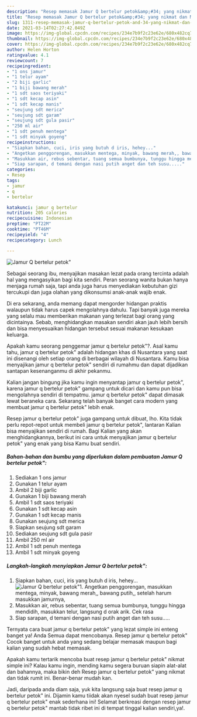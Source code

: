 ```yaml
---
description: "Resep memasak Jamur Q bertelur petok&amp;#34; yang nikmat dan Mudah Dibuat"
title: "Resep memasak Jamur Q bertelur petok&amp;#34; yang nikmat dan Mudah Dibuat"
slug: 1311-resep-memasak-jamur-q-bertelur-petok-and-34-yang-nikmat-dan-mudah-dibuat
date: 2021-03-14T02:27:42.049Z
image: https://img-global.cpcdn.com/recipes/234e7b9f2c23e62e/680x482cq70/jamur-q-bertelur-petok-foto-resep-utama.jpg
thumbnail: https://img-global.cpcdn.com/recipes/234e7b9f2c23e62e/680x482cq70/jamur-q-bertelur-petok-foto-resep-utama.jpg
cover: https://img-global.cpcdn.com/recipes/234e7b9f2c23e62e/680x482cq70/jamur-q-bertelur-petok-foto-resep-utama.jpg
author: Helen Horton
ratingvalue: 4.1
reviewcount: 7
recipeingredient:
- "1 ons jamur"
- "1 telur ayam"
- "2 biji garlic"
- "1 biji bawang merah"
- "1 sdt saos teriyaki"
- "1 sdt kecap asin"
- "1 sdt kecap manis"
- "seujung sdt merica"
- "seujung sdt garam"
- "seujung sdt gula pasir"
- "250 ml air"
- "1 sdt penuh mentega"
- "1 sdt minyak goyeng"
recipeinstructions:
- "Siapkan bahan, cuci, iris yang butuh d iris, hehey..."
- "Angetkan penggorengan, masukkan mentega, minyak, bawang merah,, bawang putih,, setelah harum masukkan jamurnya,"
- "Masukkan air, rebus sebentar, tuang semua bumbunya, tunggu hingga mendidih, masukkan telur, langsung d orak arik. Cek rasa"
- "Siap sarapan, d temani dengan nasi putih anget dan teh susu....."
categories:
- Resep
tags:
- jamur
- q
- bertelur

katakunci: jamur q bertelur 
nutrition: 205 calories
recipecuisine: Indonesian
preptime: "PT22M"
cooktime: "PT46M"
recipeyield: "4"
recipecategory: Lunch

---
```



![Jamur Q bertelur petok&#34;](https://img-global.cpcdn.com/recipes/234e7b9f2c23e62e/680x482cq70/jamur-q-bertelur-petok-foto-resep-utama.jpg)

Sebagai seorang ibu, menyajikan masakan lezat pada orang tercinta adalah hal yang mengasyikan bagi kita sendiri. Peran seorang  wanita bukan hanya menjaga rumah saja, tapi anda juga harus menyediakan kebutuhan gizi tercukupi dan juga olahan yang dikonsumsi anak-anak wajib enak.

Di era  sekarang, anda memang dapat mengorder hidangan praktis walaupun tidak harus capek mengolahnya dahulu. Tapi banyak juga mereka yang selalu mau memberikan makanan yang terlezat bagi orang yang dicintainya. Sebab, menghidangkan masakan sendiri akan jauh lebih bersih dan bisa menyesuaikan hidangan tersebut sesuai makanan kesukaan keluarga. 



Apakah kamu seorang penggemar jamur q bertelur petok&#34;?. Asal kamu tahu, jamur q bertelur petok&#34; adalah hidangan khas di Nusantara yang saat ini disenangi oleh setiap orang di berbagai wilayah di Nusantara. Kamu bisa menyajikan jamur q bertelur petok&#34; sendiri di rumahmu dan dapat dijadikan santapan kesenanganmu di akhir pekanmu.

Kalian jangan bingung jika kamu ingin menyantap jamur q bertelur petok&#34;, karena jamur q bertelur petok&#34; gampang untuk dicari dan kamu pun bisa mengolahnya sendiri di tempatmu. jamur q bertelur petok&#34; dapat dimasak lewat beraneka cara. Sekarang telah banyak banget cara modern yang membuat jamur q bertelur petok&#34; lebih enak.

Resep jamur q bertelur petok&#34; juga gampang untuk dibuat, lho. Kita tidak perlu repot-repot untuk membeli jamur q bertelur petok&#34;, lantaran Kalian bisa menyajikan sendiri di rumah. Bagi Kalian yang akan menghidangkannya, berikut ini cara untuk menyajikan jamur q bertelur petok&#34; yang enak yang bisa Kamu buat sendiri.

<!--inarticleads1-->

##### Bahan-bahan dan bumbu yang diperlukan dalam pembuatan Jamur Q bertelur petok&#34;:

1. Sediakan 1 ons jamur
1. Gunakan 1 telur ayam
1. Ambil 2 biji garlic
1. Gunakan 1 biji bawang merah
1. Ambil 1 sdt saos teriyaki
1. Gunakan 1 sdt kecap asin
1. Gunakan 1 sdt kecap manis
1. Gunakan seujung sdt merica
1. Siapkan seujung sdt garam
1. Sediakan seujung sdt gula pasir
1. Ambil 250 ml air
1. Ambil 1 sdt penuh mentega
1. Ambil 1 sdt minyak goyeng




<!--inarticleads2-->

##### Langkah-langkah menyiapkan Jamur Q bertelur petok&#34;:

1. Siapkan bahan, cuci, iris yang butuh d iris, hehey...
<img src="https://img-global.cpcdn.com/steps/6c800b5700d133cc/160x128cq70/jamur-q-bertelur-petok-langkah-memasak-1-foto.jpg" alt="Jamur Q bertelur petok&#34;">1. Angetkan penggorengan, masukkan mentega, minyak, bawang merah,, bawang putih,, setelah harum masukkan jamurnya,
1. Masukkan air, rebus sebentar, tuang semua bumbunya, tunggu hingga mendidih, masukkan telur, langsung d orak arik. Cek rasa
1. Siap sarapan, d temani dengan nasi putih anget dan teh susu.....




Ternyata cara buat jamur q bertelur petok&#34; yang lezat simple ini enteng banget ya! Anda Semua dapat mencobanya. Resep jamur q bertelur petok&#34; Cocok banget untuk anda yang sedang belajar memasak maupun bagi kalian yang sudah hebat memasak.

Apakah kamu tertarik mencoba buat resep jamur q bertelur petok&#34; nikmat simple ini? Kalau kamu ingin, mending kamu segera buruan siapin alat-alat dan bahannya, maka bikin deh Resep jamur q bertelur petok&#34; yang nikmat dan tidak rumit ini. Benar-benar mudah kan. 

Jadi, daripada anda diam saja, yuk kita langsung saja buat resep jamur q bertelur petok&#34; ini. Dijamin kamu tiidak akan nyesel sudah buat resep jamur q bertelur petok&#34; enak sederhana ini! Selamat berkreasi dengan resep jamur q bertelur petok&#34; mantab tidak ribet ini di tempat tinggal kalian sendiri,ya!.

